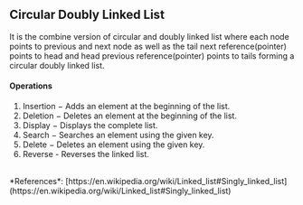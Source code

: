 ## Circular Doubly Linked List

It is the combine version of circular and doubly linked list where each node points to previous and next node as well as the tail next reference(pointer) points to head and head previous reference(pointer) points to tails forming a circular doubly linked list.

#### Operations

1. Insertion − Adds an element at the beginning of the list.
2. Deletion − Deletes an element at the beginning of the list.
3. Display − Displays the complete list.
4. Search − Searches an element using the given key.
5. Delete − Deletes an element using the given key.
6. Reverse - Reverses the linked list.

<br>
*References*:
[https://en.wikipedia.org/wiki/Linked_list#Singly_linked_list](https://en.wikipedia.org/wiki/Linked_list#Singly_linked_list)